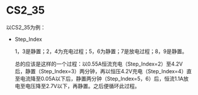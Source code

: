 # CS2_35

以CS2_35为例：

- Step_Index

  1，3是静置；2，4为充电过程；5，6为静置；7是放电过程；8，9是静置。

  总的应该是这样的一个过程：以0.55A恒流充电（Step_Index=2）至4.2V后，静置（Step_Index=3）两分钟，再以恒压4.2V充电（Step_Index=4）直至电流降至0.05A以下后，静置两分钟（Step_Index=5，6）后，恒流1.1A放电至电压降至2.7V以下，再静置。之后便循环此过程。